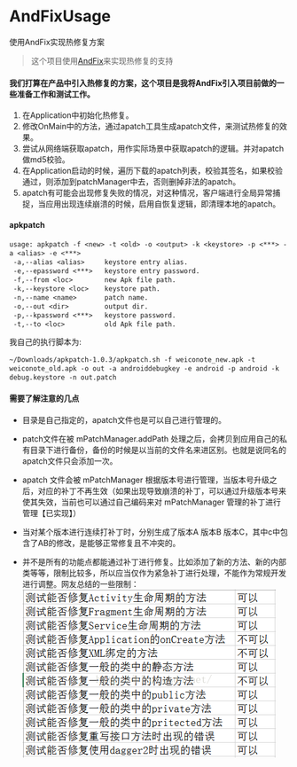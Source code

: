 # AndFixUsage
使用AndFix实现热修复方案

> 这个项目使用[AndFix](https://github.com/alibaba/AndFix)来实现热修复的支持

#### 我们打算在产品中引入热修复的方案，这个项目是我将AndFix引入项目前做的一些准备工作和测试工作。

1. 在Application中初始化热修复。
2. 修改OnMain中的方法，通过apatch工具生成apatch文件，来测试热修复的效果。
3. 尝试从网络端获取apatch，用作实际场景中获取apatch的逻辑。并对apatch做md5校验。
4. 在Application启动的时候，遍历下载的apatch列表，校验其签名，如果校验通过，则添加到patchManager中去，否则删掉非法的apatch。
5. apatch有可能会出现修复失败的情况，对这种情况，客户端进行全局异常捕捉，当应用出现连续崩溃的时候，启用自恢复逻辑，即清理本地的apatch。

#### apkpatch

```
usage: apkpatch -f <new> -t <old> -o <output> -k <keystore> -p <***> -a <alias> -e <***>
 -a,--alias <alias>     keystore entry alias.
 -e,--epassword <***>   keystore entry password.
 -f,--from <loc>        new Apk file path.
 -k,--keystore <loc>    keystore path.
 -n,--name <name>       patch name.
 -o,--out <dir>         output dir.
 -p,--kpassword <***>   keystore password.
 -t,--to <loc>          old Apk file path.
 ```

 我自己的执行脚本为:

 ```
 ~/Downloads/apkpatch-1.0.3/apkpatch.sh -f weiconote_new.apk -t weiconote_old.apk -o out -a androiddebugkey -e android -p android -k debug.keystore -n out.patch
 ```


#### 需要了解注意的几点

- 目录是自己指定的，apatch文件也是可以自己进行管理的。

- patch文件在被 mPatchManager.addPath 处理之后，会拷贝到应用自己的私有目录下进行备份，备份的时候是以当前的文件名来进区别。也就是说同名的apatch文件只会添加一次。

- apatch 文件会被 mPatchManager 根据版本号进行管理，当版本号升级之后，对应的补丁不再生效（如果出现导致崩溃的补丁，可以通过升级版本号来使其失效，当前也可以通过自己编码来对 mPatchManager 管理的补丁进行管理【已实现】）

- 当对某个版本进行连续打补丁时，分别生成了版本A 版本B 版本C，其中c中包含了AB的修改，是能够正常修复且不冲突的。

- 并不是所有的功能点都能通过补丁进行修复。比如添加了新的方法、新的内部类等等，限制比较多，所以应当仅作为紧急补丁进行处理，不能作为常规开发进行调整。网友总结的一些限制：![20160326012417483.png](img/20160326012417483.png)
